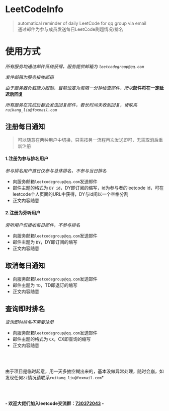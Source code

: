 # LeetCodeInfo
> automatical reminder of daily LeetCode for qq group via email  
> 通过邮件为参与成员发送每日LeetCode刷题情况/排名

# 使用方式
*所有服务均通过邮件系统获得，服务提供邮箱为 `leetcodegroup@qq.com`*

*发件邮箱为服务接收邮箱*

*由于服务器负载能力限制，目前设定为每隔一分钟检查邮件，所以*__邮件将在一定延迟后回复__

*所有服务在完成后都会发送回复邮件，若长时间未收到回复，请联系`ruikang_liu@foxmail.com`*

## 注册每日通知
> 可以随意在两种用户中切换，只需按另一流程再次发送即可，无需取消后重新注册
#### 1.注册为参与排名用户

 *参与排名用户首日仅参与总体排名，不参与当日排名*
- 向服务邮箱`leetcodegroup@qq.com`发送邮件
- 邮件主题的格式为 `DY id`，DY即订阅的缩写，id为参与者的leetcode id，可在leetcode个人页面的URL中获得，DY与id间以一个空格分割
- 正文内容随意

#### 2.注册为旁听用户

 *旁听用户仅接收每日邮件，不参与排名*
- 向服务邮箱`leetcodegroup@qq.com`发送邮件
- 邮件主题为 `DY`，DY即订阅的缩写
- 正文内容随意

## 取消每日通知
- 向服务邮箱`leetcodegroup@qq.com`发送邮件
- 邮件主题为 `TD`，TD即退订的缩写
- 正文内容随意

## 查询即时排名
 *查询即时排名不需要注册*
- 向服务邮箱`leetcodegroup@qq.com`发送邮件
- 邮件主题的格式为 `CX`，CX即查询的缩写
- 正文内容随意
  
<br><br>

由于项目是临时起意，用一天多抽空糊出来的，基本没做异常处理，随时会崩，如发现任何zz情况请联系`ruikang_liu@foxmail.com`*

<br><br>
  
__- 欢迎大佬们加入leetcode交流群：[730372043](//shang.qq.com/wpa/qunwpa?idkey=1a705940f91fff749a5048d09a5382b81e1fac23ffe33a4bd223120f4a6e37de) -__
